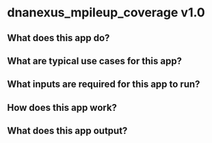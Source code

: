 # dnanexus_mpileup_coverage v1.0
## What does this app do?

## What are typical use cases for this app?

## What inputs are required for this app to run?

## How does this app work?

## What does this app output?
